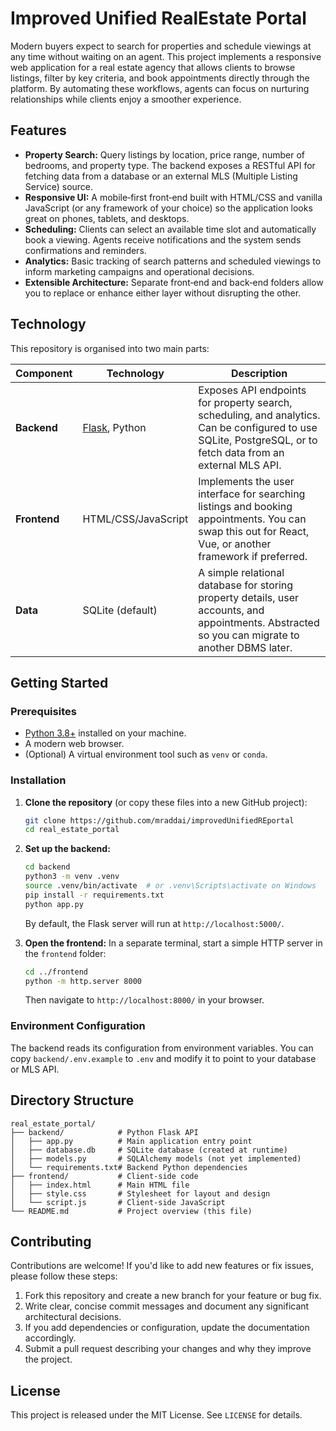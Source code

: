 # Improved Unified RealEstate Portal

Modern buyers expect to search for properties and schedule viewings at any time without waiting on an agent.  This project implements a responsive web application for a real estate agency that allows clients to browse listings, filter by key criteria, and book appointments directly through the platform.  By automating these workflows, agents can focus on nurturing relationships while clients enjoy a smoother experience.

## Features

- **Property Search:** Query listings by location, price range, number of bedrooms, and property type.  The backend exposes a RESTful API for fetching data from a database or an external MLS (Multiple Listing Service) source.
- **Responsive UI:** A mobile‑first front‑end built with HTML/CSS and vanilla JavaScript (or any framework of your choice) so the application looks great on phones, tablets, and desktops.
- **Scheduling:** Clients can select an available time slot and automatically book a viewing.  Agents receive notifications and the system sends confirmations and reminders.
- **Analytics:** Basic tracking of search patterns and scheduled viewings to inform marketing campaigns and operational decisions.
- **Extensible Architecture:** Separate front‑end and back‑end folders allow you to replace or enhance either layer without disrupting the other.

## Technology

This repository is organised into two main parts:

| Component | Technology | Description |
|----------|------------|-------------|
| **Backend** | [Flask](https://flask.palletsprojects.com/), Python | Exposes API endpoints for property search, scheduling, and analytics.  Can be configured to use SQLite, PostgreSQL, or to fetch data from an external MLS API. |
| **Frontend** | HTML/CSS/JavaScript | Implements the user interface for searching listings and booking appointments.  You can swap this out for React, Vue, or another framework if preferred. |
| **Data** | SQLite (default) | A simple relational database for storing property details, user accounts, and appointments.  Abstracted so you can migrate to another DBMS later. |

## Getting Started

### Prerequisites

- [Python 3.8+](https://www.python.org/downloads/) installed on your machine.
- A modern web browser.
- (Optional) A virtual environment tool such as `venv` or `conda`.

### Installation

1. **Clone the repository** (or copy these files into a new GitHub project):
   ```bash
   git clone https://github.com/mraddai/improvedUnifiedREportal
   cd real_estate_portal
   ```

2. **Set up the backend:**
   ```bash
   cd backend
   python3 -m venv .venv
   source .venv/bin/activate  # or .venv\Scripts\activate on Windows
   pip install -r requirements.txt
   python app.py
   ```
   By default, the Flask server will run at `http://localhost:5000/`.

3. **Open the frontend:** In a separate terminal, start a simple HTTP server in the `frontend` folder:
   ```bash
   cd ../frontend
   python -m http.server 8000
   ```
   Then navigate to `http://localhost:8000/` in your browser.

### Environment Configuration

The backend reads its configuration from environment variables.  You can copy `backend/.env.example` to `.env` and modify it to point to your database or MLS API.

## Directory Structure

```
real_estate_portal/
├── backend/            # Python Flask API
│   ├── app.py          # Main application entry point
│   ├── database.db     # SQLite database (created at runtime)
│   ├── models.py       # SQLAlchemy models (not yet implemented)
│   └── requirements.txt# Backend Python dependencies
├── frontend/           # Client‑side code
│   ├── index.html      # Main HTML file
│   ├── style.css       # Stylesheet for layout and design
│   └── script.js       # Client‑side JavaScript
└── README.md           # Project overview (this file)
```

## Contributing

Contributions are welcome!  If you'd like to add new features or fix issues, please follow these steps:

1. Fork this repository and create a new branch for your feature or bug fix.
2. Write clear, concise commit messages and document any significant architectural decisions.
3. If you add dependencies or configuration, update the documentation accordingly.
4. Submit a pull request describing your changes and why they improve the project.

## License

This project is released under the MIT License.  See `LICENSE` for details.
